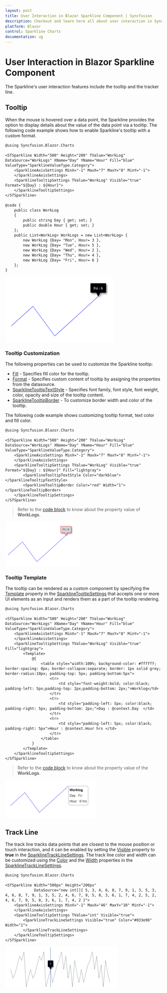 ```yaml
---
layout: post
title: User Interaction in Blazor Sparkline Component | Syncfusion
description: Checkout and learn here all about user interaction in Syncfusion Blazor Sparkline component and more.
platform: Blazor
control: Sparkline Charts
documentation: ug
---
```


# User Interaction in Blazor Sparkline Component

The Sparkline's user interaction features include the tooltip and the tracker line.

## Tooltip

When the mouse is hovered over a data point, the Sparkline provides the option to display details about the value of the data point via a tooltip. The following code example shows how to enable Sparkline's tooltip with a custom format.

```cshtml
@using Syncfusion.Blazor.Charts

<SfSparkline Width="500" Height="200" TValue="WorkLog" DataSource="WorkLogs" XName="Day" YName="Hour" Fill="blue" ValueType="SparklineValueType.Category">
    <SparklineAxisSettings MinX="-1" MaxX="7" MaxY="8" MinY="-1">
    </SparklineAxisSettings>
    <SparklineTooltipSettings TValue="WorkLog" Visible="true" Format="${Day} : ${Hour}">
    </SparklineTooltipSettings>
</SfSparkline>

@code {
    public class WorkLog
    {
        public string Day { get; set; }
        public double Hour { get; set; }
    };
    public List<WorkLog> WorkLogs = new List<WorkLog> {
        new WorkLog {Day= "Mon", Hour= 3 },
        new WorkLog {Day= "Tue", Hour= 5 },
        new WorkLog {Day= "Wed", Hour= 2 },
        new WorkLog {Day= "Thu", Hour= 4 },
        new WorkLog {Day= "Fri", Hour= 6 }
    };
}
```

![Blazor Sparkline Chart with Tooltip](images/UserInteraction/blazor-sparkline-tooltip.png)

### Tooltip Customization

The following properties can be used to customize the Sparkline tooltip:

* [Fill](https://help.syncfusion.com/cr/blazor/Syncfusion.Blazor.Charts.SparklineTooltipSettings-1.html#Syncfusion_Blazor_Charts_SparklineTooltipSettings_1_Fill) - Specifies fill color for the tooltip.
* [Format](https://help.syncfusion.com/cr/blazor/Syncfusion.Blazor.Charts.SparklineTooltipSettings-1.html#Syncfusion_Blazor_Charts_SparklineTooltipSettings_1_Format) - Specifies custom content of tooltip by assigning the properties from the datasource.
* [SparklineTooltipTextStyle](https://help.syncfusion.com/cr/blazor/Syncfusion.Blazor.Charts.SparklineTooltipTextStyle.html) - Specifies font family, font style, font weight, color, opacity and size of the tooltip content.
* [SparklineTooltipBorder](https://help.syncfusion.com/cr/blazor/Syncfusion.Blazor.Charts.SparklineTooltipBorder.html) - To customize border width and color of the tooltip.

The following code example shows customizing tooltip format, text color and fill color.

```cshtml
@using Syncfusion.Blazor.Charts

<SfSparkline Width="500" Height="200" TValue="WorkLog" DataSource="WorkLogs" XName="Day" YName="Hour" Fill="blue" ValueType="SparklineValueType.Category">
    <SparklineAxisSettings MinX="-1" MaxX="7" MaxY="8" MinY="-1">
    </SparklineAxisSettings>
    <SparklineTooltipSettings TValue="WorkLog" Visible="true" Format="${Day} : ${Hour}" Fill="lightgray">
        <SparklineTooltipTextStyle Color="darkblue"></SparklineTooltipTextStyle>
        <SparklineTooltipBorder Color="red" Width="1"></SparklineTooltipBorder>
    </SparklineTooltipSettings>
</SfSparkline>
```

> Refer to the [code block](#tooltip) to know about the property value of **WorkLogs**.

![Blazor Sparkline Chart with Custom Tooltip](images/UserInteraction/blazor-sparkline-custom-tooltip.png)

### Tooltip Template

The tooltip can be rendered as a custom component by specifying the [Template](https://help.syncfusion.com/cr/blazor/Syncfusion.Blazor.Charts.SparklineTooltipSettings-1.html#Syncfusion_Blazor_Charts_SparklineTooltipSettings_1_Template) property in the [SparklineTooltipSettings](https://help.syncfusion.com/cr/blazor/Syncfusion.Blazor.Charts.SparklineTooltipSettings-1.html) that accepts one or more UI elements as an input and renders them as a part of the tooltip rendering.

```cshtml
@using Syncfusion.Blazor.Charts

<SfSparkline Width="500" Height="200" TValue="WorkLog" DataSource="WorkLogs" XName="Day" YName="Hour" Fill="blue" ValueType="SparklineValueType.Category">
    <SparklineAxisSettings MinX="-1" MaxX="7" MaxY="8" MinY="-1">
    </SparklineAxisSettings>
    <SparklineTooltipSettings TValue="WorkLog" Visible="true" Fill="lightgray">
        <Template>
            @{
                <table style="width:100%; background-color: #ffffff; border-spacing: 0px; border-collapse:separate; border: 1px solid grey; border-radius:10px; padding-top: 5px; padding-bottom:5px">
                    <tr>
                        <td style="font-weight:bold; color:black; padding-left: 5px;padding-top: 2px;padding-bottom: 2px;">Worklog</td>
                    </tr>
                    <tr>
                        <td style="padding-left: 5px; color:black; padding-right: 5px; padding-bottom: 2px;">Day : @context.Day  </td>
                    </tr>
                    <tr>
                        <td style="padding-left: 5px; color:black; padding-right: 5px">Hour : @context.Hour hrs </td>
                    </tr>
                </table>
            }
        </Template>
    </SparklineTooltipSettings>
</SfSparkline>
```

> Refer to the [code block](#tooltip) to know about the property value of the **WorkLogs**.

![Blazor Sparkline Chart with Tooltip Template](images/UserInteraction/blazor-sparkline-tooltip-template.png)

## Track Line

The track line tracks data points that are closest to the mouse position or touch interaction, and it can be enabled by setting the [Visible](https://help.syncfusion.com/cr/blazor/Syncfusion.Blazor.Charts.SparklineTrackLineSettings.html#Syncfusion_Blazor_Charts_SparklineTrackLineSettings_Visible) property to **true** in the [SparklineTrackLineSettings](https://help.syncfusion.com/cr/blazor/Syncfusion.Blazor.Charts.SparklineTrackLineSettings.html). The track line color and width can be customized using the [Color](https://help.syncfusion.com/cr/blazor/Syncfusion.Blazor.Charts.SparklineTrackLineSettings.html#Syncfusion_Blazor_Charts_SparklineTrackLineSettings_Color) and the [Width](https://help.syncfusion.com/cr/blazor/Syncfusion.Blazor.Charts.SparklineTrackLineSettings.html#Syncfusion_Blazor_Charts_SparklineTrackLineSettings_Width) properties in the [SparklineTrackLineSettings](https://help.syncfusion.com/cr/blazor/Syncfusion.Blazor.Charts.SparklineTrackLineSettings.html).

```cshtml
@using Syncfusion.Blazor.Charts

<SfSparkline Width="500px" Height="200px"
             DataSource="new int[]{ 5, 3, 4, 6, 8, 7, 9, 1, 3, 5, 3, 4, 6, 8, 7, 9, 1, 3, 5, 2, 4, 6, 7, 9, 5, 8, 3, 6, 1, 7, 4, 2, 5, 2, 4, 6, 7, 9, 5, 8, 3, 6, 1, 7, 4, 2 }">
    <SparklineAxisSettings MinX="-1" MaxX="46" MaxY="10" MinY="-1">
    </SparklineAxisSettings>
    <SparklineTooltipSettings TValue="int" Visible="true">
        <SparklineTrackLineSettings Visible="true" Color="#033e96" Width="1">
        </SparklineTrackLineSettings>
    </SparklineTooltipSettings>
</SfSparkline>
```

![Blazor Sparkline Chart with Track Line](images/UserInteraction/blazor-sparkline-with-track-line.png)
